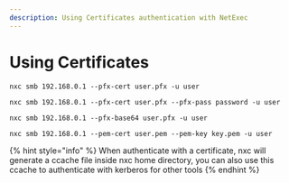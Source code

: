 ```yaml
---
description: Using Certificates authentication with NetExec
---
```


# Using Certificates

```
nxc smb 192.168.0.1 --pfx-cert user.pfx -u user 
```

```
nxc smb 192.168.0.1 --pfx-cert user.pfx --pfx-pass password -u user 
```

```
nxc smb 192.168.0.1 --pfx-base64 user.pfx -u user 
```

```
nxc smb 192.168.0.1 --pem-cert user.pem --pem-key key.pem -u user 
```

{% hint style="info" %}
When authenticate with a certificate, nxc will generate a ccache file inside nxc home directory, you can also use this ccache to authenticate with kerberos for other tools
{% endhint %}

